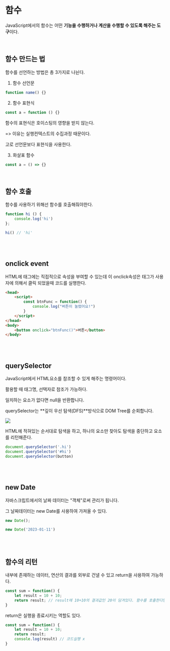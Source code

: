 # 함수

JavaScript에서의 함수는 어떤 **기능을 수행하거나 계산을 수행할 수 있도록 해주는 도구**이다.


<br>

## 함수 만드는 법

함수를 선언하는 방법은 총 3가지로 나뉜다.

1. 함수 선언문

```js
function name() {}
```

2. 함수 표현식

```js
const a = function () {}
```

함수의 표현식은 호이스팅의 영향을 받지 않는다.

=> 이유는 실행컨텍스트의 수집과정 때문이다.

고로 선언문보다 표현식을 사용한다.

3. 화살표 함수

```js
const a = () => {}
```

<br>

## 함수 호출

함수를 사용하기 위해선 함수를 호출해줘야한다.

```js
function hi () {
    console.log('hi')
};

hi() // 'hi'
```


<br>
<br>

## onclick event

HTML에 태그에는 직접적으로 속성을 부여할 수 있는데 이 onclick속성은 태그가 사용자에 의해서 클릭 되었을때 코드를 실행한다.

```HTML
<head>
    <script>
        const btnFunc = function() {
            console.log("버튼이 눌렸어요!")
        }
    </script>
</head>
<body>
    <button onclick="btnFunc()">버튼</button>
</body>
```

<br>
<br>

## querySelector

JavaScript에서 HTML요소를 참조할 수 있게 해주는 명령어이다.

활용할 때 태그명, 선택자로 참조가 가능하다.

일치하는 요소가 없다면 null을 반환합니다.

querySelector는 **깊이 우선 탐색(DFS)**방식으로 DOM Tree를 순회합니다.

<img src="https://velog.velcdn.com/images%2F1106laura%2Fpost%2F7b91d588-c6f7-4b5a-8b76-27f41fb588c1%2Fimage.png">

<br>

HTML에 적혀있는 순서대로 탐색을 하고, 하나의 요소만 찾아도 탐색을 중단하고 요소를 리턴해준다.


```js
document.querySelector('.hi')
document.querySelector('#hi')
document.querySelector(button)
```

<br>
<br>

## new Date

자바스크립트에서의 날짜 데이터는 "객체"로써 관리가 됩니다.

그 날짜데이터는 new Date를 사용하여 가져올 수 있다.

```js
new Date();

new Date('2023-01-11')
```

<br>
<br>

## 함수의 리턴

내부에 존재하는 데이터, 연산의 결과를 외부로 건낼 수 있고 return을 사용하여 가능하다.


```js
const sum = function() {
    let result = 10 + 10;
    return result; // result에 10+10의 결과값인 20이 담겨있다. 함수를 호출한다면 이 값이 반환된다.
}
```

return은 실행을 종료시키는 역할도 있다.

```js
const sum = function() {
    let result = 10 + 10;
    return result;
    console.log(result) // 코드실행 x
}
```


